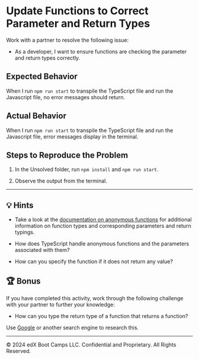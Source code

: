 # Update Functions to Correct Parameter and Return Types

Work with a partner to resolve the following issue:

* As a developer, I want to ensure functions are checking the parameter and return types correctly.

## Expected Behavior

When I run `npm run start` to transpile the TypeScript file and run the Javascript file, no error messages should return. 

## Actual Behavior

When I run `npm run start` to transpile the TypeScript file and run the Javascript file, error messages display in the terminal. 

## Steps to Reproduce the Problem

1. In the Unsolved folder, run `npm install` and `npm run start`.

2. Observe the output from the terminal.

---

## 💡 Hints

* Take a look at the [documentation on anonymous functions](https://www.typescriptlang.org/docs/handbook/2/everyday-types.html#anonymous-functions) for additional information on function types and corresponding parameters and return typings. 

* How does TypeScript handle anonymous functions and the parameters associated with them?

* How can you specify the function if it does not return any value? 

## 🏆 Bonus

If you have completed this activity, work through the following challenge with your partner to further your knowledge:

* How can you type the return type of a function that returns a function?

Use [Google](https://www.google.com) or another search engine to research this.

---
&copy; 2024 edX Boot Camps LLC. Confidential and Proprietary. All Rights Reserved.
